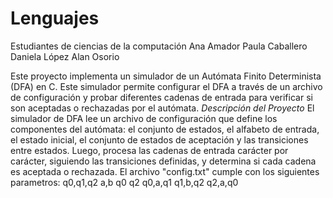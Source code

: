 # Lenguajes
Estudiantes de ciencias de la computación
Ana Amador 
Paula Caballero
Daniela López
Alan Osorio

Este proyecto implementa un simulador de un Autómata Finito Determinista (DFA) en C.
Este simulador permite configurar el DFA a través de un archivo de configuración y probar diferentes cadenas de entrada para verificar si son aceptadas o rechazadas por el autómata.
*Descripción del Proyecto*
El simulador de DFA lee un archivo de configuración que define los componentes del autómata: el conjunto de estados, el alfabeto de entrada, el estado inicial, el conjunto de estados de aceptación y las transiciones entre estados.
Luego, procesa las cadenas de entrada carácter por carácter, siguiendo las transiciones definidas, y determina si cada cadena es aceptada o rechazada.
El archivo "config.txt" cumple con los siguientes parametros: 
q0,q1,q2
a,b
q0
q2
q0,a,q1
q1,b,q2
q2,a,q0
